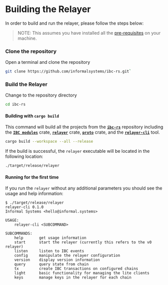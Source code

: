# Building the Relayer

In order to build and run the relayer, please follow the steps below:

> NOTE: This assumes you have installed all the [pre-requisites](./pre-requisites.md) on your machine.

### Clone the repository

Open a terminal and clone the repository

```bash
git clone https://github.com/informalsystems/ibc-rs.git`
```

### Build the Relayer

Change to the repository directory
```bash
cd ibc-rs
```

#### Building with `cargo build`

This command will build all the projects from the [__`ibc-rs`__](https://github.com/informalsystems/ibc-rs) repository including the [__`IBC modules`__](https://github.com/informalsystems/ibc-rs/tree/master/modules) crate, [__`relayer`__](https://github.com/informalsystems/ibc-rs/tree/master/relayer) crate, [__`proto`__](https://github.com/informalsystems/ibc-rs/tree/master/proto) crate, and the [__`relayer-cli`__](https://github.com/informalsystems/ibc-rs/tree/master/relayer-cli) tool.

```bash
cargo build --workspace --all --release
```

If the build is successful, the `relayer` executable will be located in the following location:

```bash
./target/release/relayer
```

#### Running for the first time

If you run the `relayer` without any additional parameters you should see the usage and help information:

```shell
$ ./target/release/relayer
relayer-cli 0.1.0
Informal Systems <hello@informal.systems>

USAGE:
    relayer-cli <SUBCOMMAND>

SUBCOMMANDS:
    help       get usage information
    start      start the relayer (currently this refers to the v0 relayer)
    listen     listen to IBC events
    config     manipulate the relayer configuration
    version    display version information
    query      query state from chain
    tx         create IBC transactions on configured chains
    light      basic functionality for managing the lite clients
    keys       manage keys in the relayer for each chain
```
